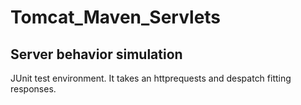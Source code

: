 # Tomcat_Maven_Servlets
## Server behavior simulation

JUnit test environment. It takes an httprequests and despatch fitting responses.
